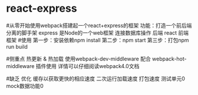 # react-express
#从零开始使用webpack搭建起一个react+express的框架
  功能：打造一个前后端分离的脚手架
  express 是Node的一个web框架 连接数据库操作 后端
  react 前端框架
#使用
  第一步：安装依赖npm install
  第二步：npm start
  第三步：打包npm run build
  
#侧重点
  热更新 & 热加载
  使用webpack-dev-middleware 配合 webpack-hot-middleware 插件使用
  详情可以仔细阅读webpack4.0文档
  
#缺乏
  优化
    缓存以获取更快的相应速度
    二次运行加载速度
    打包速度
  测试单元0
  mock数据功能0
